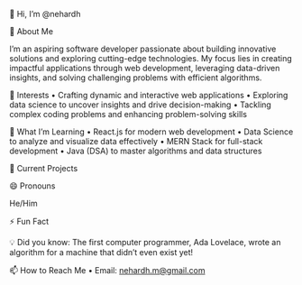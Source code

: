 👋 Hi, I’m @nehardh

📝 About Me

I’m an aspiring software developer passionate about building innovative solutions and exploring cutting-edge technologies. My focus lies in creating impactful applications through web development, leveraging data-driven insights, and solving challenging problems with efficient algorithms.

👀 Interests
	•	Crafting dynamic and interactive web applications
	•	Exploring data science to uncover insights and drive decision-making
	•	Tackling complex coding problems and enhancing problem-solving skills

🌱 What I’m Learning
	•	React.js for modern web development
	•	Data Science to analyze and visualize data effectively
	•	MERN Stack for full-stack development
	•	Java (DSA) to master algorithms and data structures

🎯 Current Projects
	

😄 Pronouns

He/Him

⚡ Fun Fact

💡 Did you know: The first computer programmer, Ada Lovelace, wrote an algorithm for a machine that didn’t even exist yet!

📫 How to Reach Me
	•	Email: nehardh.m@gmail.com
